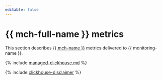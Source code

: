 ```yaml
---
editable: false
---
```


# {{ mch-full-name }} metrics

This section describes [{{ mch-name }}](../../managed-clickhouse/) metrics delivered to {{ monitoring-name }}.

{% include [managed-clickhouse.md](../../_includes/monitoring/metrics-ref/managed-clickhouse.md) %}

{% include [clickhouse-disclaimer](../../_includes/clickhouse-disclaimer.md) %}